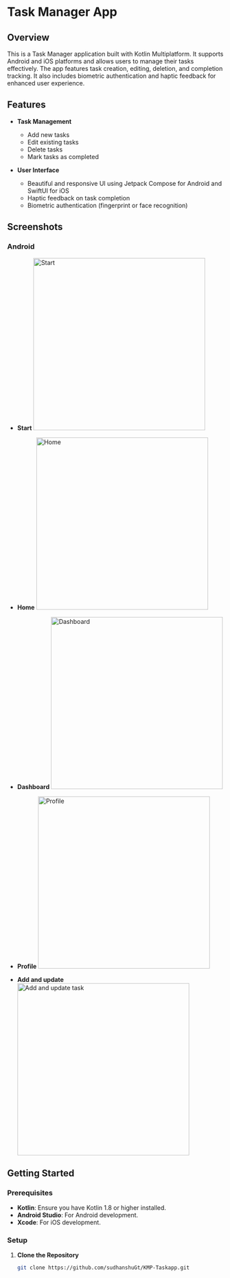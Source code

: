 # Task Manager App

## Overview

This is a Task Manager application built with Kotlin Multiplatform. It supports Android and iOS platforms and allows users to manage their tasks effectively. The app features task creation, editing, deletion, and completion tracking. It also includes biometric authentication and haptic feedback for enhanced user experience.

## Features

- **Task Management**
  - Add new tasks
  - Edit existing tasks
  - Delete tasks
  - Mark tasks as completed

- **User Interface**
  - Beautiful and responsive UI using Jetpack Compose for Android and SwiftUI for iOS
  - Haptic feedback on task completion
  - Biometric authentication (fingerprint or face recognition)

## Screenshots

### Android

- **Start**
  <img src="https://github.com/sudhanshuGt/KMP-Taskapp/blob/main/screen_shots/Start.png" alt="Start" width="400"/>

- **Home**
  <img src="https://github.com/sudhanshuGt/KMP-Taskapp/blob/main/screen_shots/home.png" alt="Home" width="400"/>

- **Dashboard**
  <img src="https://github.com/sudhanshuGt/KMP-Taskapp/blob/main/screen_shots/dashboard.png" alt="Dashboard" width="400"/>

- **Profile**
  <img src="https://github.com/sudhanshuGt/KMP-Taskapp/blob/main/screen_shots/profile.png" alt="Profile" width="400"/>

- **Add and update**
  <img src="https://github.com/sudhanshuGt/KMP-Taskapp/blob/main/screen_shots/AddEdit.png" alt="Add and update task" width="400"/>

## Getting Started

### Prerequisites

- **Kotlin**: Ensure you have Kotlin 1.8 or higher installed.
- **Android Studio**: For Android development.
- **Xcode**: For iOS development.

### Setup

1. **Clone the Repository**

   ```sh
   git clone https://github.com/sudhanshuGt/KMP-Taskapp.git
